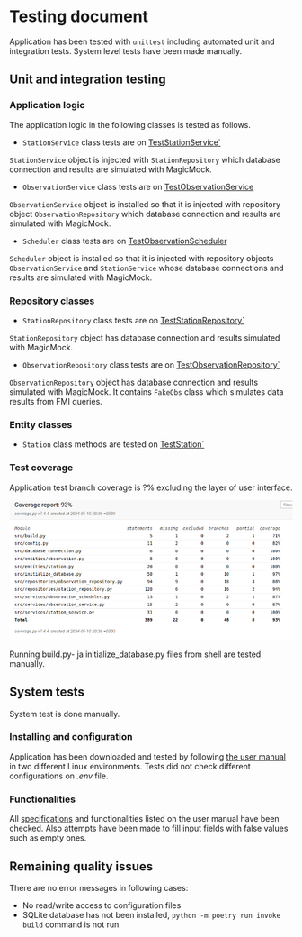 # Testing document

Application has been tested with `unittest` including automated unit and integration tests. System level tests have been made manually.

## Unit and integration testing 

### Application logic

The application logic in the following classes is tested as follows.

- `StationService` class tests are on [TestStationService`](https://github.com/mcpaulafi/ot-harjoitustyo/blob/main/src/tests/services/station_service_test.py)

`StationService` object is injected with `StationRepository` which database connection and results are simulated with MagicMock.

- `ObservationService` class tests are on [TestObservationService](https://github.com/mcpaulafi/ot-harjoitustyo/blob/main/src/tests/services/observation_service_test.py)

`ObservationService` object is installed so that it is injected with repository object `ObservationRepository` which database connection and results are simulated with MagicMock.


- `Scheduler` class tests are on [TestObservationScheduler](https://github.com/mcpaulafi/ot-harjoitustyo/blob/main/src/tests/services/observation_scheduler_test.py)

`Scheduler` object is installed so that it is injected with repository objects `ObservationService` and `StationService` whose database connections and results are simulated with MagicMock.


### Repository classes

- `StationRepository` class tests are on [TestStationRepository`](https://github.com/mcpaulafi/ot-harjoitustyo/blob/main/src/tests/services/station_repository_test.py)

`StationRepository` object has database connection and results simulated with MagicMock.

- `ObservationRepository` class tests are on [TestObservationRepository`](https://github.com/mcpaulafi/ot-harjoitustyo/blob/main/src/tests/services/station_observation_test.py)

`ObservationRepository` object has database connection and results simulated with MagicMock. It contains `FakeObs` class which simulates data results from FMI queries.

### Entity classes

- `Station` class methods are tested on [TestStation`](https://github.com/mcpaulafi/ot-harjoitustyo/blob/main/src/tests/services/station_test.py)

### Test coverage

Application test branch coverage is ?% excluding the layer of user interface.

![](./images/2024-05-10_coverage.png)

Running build.py- ja initialize_database.py files from shell are tested manually.

## System tests

System test is done manually.

### Installing and configuration

Application has been downloaded and tested by following [the user manual](https://github.com/mcpaulafi/ot-harjoitustyo/blob/main/documentation/usermanual.md) in two different Linux environments. Tests did not check different configurations on  _.env_ file.

### Functionalities

All [specifications](https://github.com/mcpaulafi/ot-harjoitustyo/blob/main/documentation/specifications.md) and functionalities listed on the user manual have been checked. Also attempts have been made to fill input fields with false values such as empty ones.

## Remaining quality issues

There are no error messages in following cases:

- No read/write access to configuration files
- SQLite database has not been installed, `python -m poetry run invoke build` command is not run